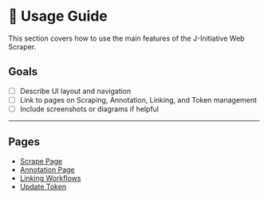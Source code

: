 # 📖 Usage Guide

This section covers how to use the main features of the J-Initiative Web Scraper.

## Goals
- [ ] Describe UI layout and navigation
- [ ] Link to pages on Scraping, Annotation, Linking, and Token management
- [ ] Include screenshots or diagrams if helpful

---

## Pages

- [Scrape Page](usage/scrape-page.md)
- [Annotation Page](annotation-page.md)
- [Linking Workflows](workflows.md)
- [Update Token](update-token.md)

